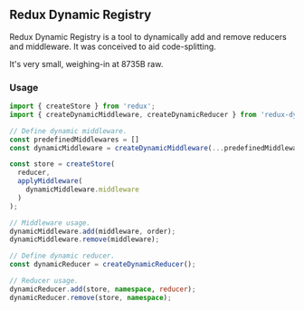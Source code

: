 ## Redux Dynamic Registry

Redux Dynamic Registry is a tool to dynamically add and remove reducers and middleware. 
It was conceived to aid code-splitting.

It's very small, weighing-in at 8735B raw.

### Usage

```typescript
import { createStore } from 'redux';
import { createDynamicMiddleware, createDynamicReducer } from 'redux-dynamic-registry';

// Define dynamic middleware. 
const predefinedMiddlewares = []
const dynamicMiddleware = createDynamicMiddleware(...predefinedMiddlewares);

const store = createStore(
  reducer,
  applyMiddleware(
    dynamicMiddleware.middleware
  )
);

// Middleware usage.
dynamicMiddleware.add(middleware, order);
dynamicMiddleware.remove(middleware);

// Define dynamic reducer.
const dynamicReducer = createDynamicReducer();

// Reducer usage.
dynamicReducer.add(store, namespace, reducer);
dynamicReducer.remove(store, namespace);
```
